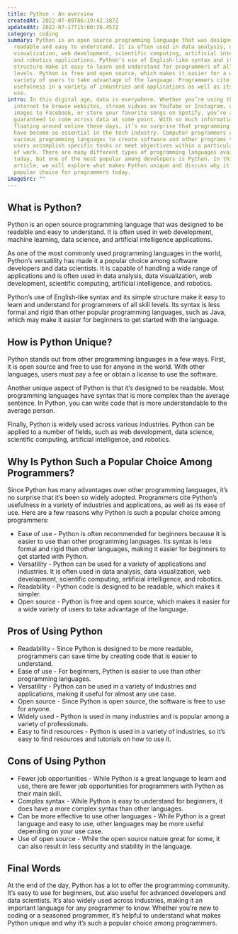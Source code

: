 ```yaml
---
title: Python - An overview
createdAt: 2022-07-09T06:19:42.187Z
updatedAt: 2022-07-17T15:00:30.457Z
category: coding
summary: Python is an open source programming language that was designed to be
  readable and easy to understand. It is often used in data analysis, data
  visualization, web development, scientific computing, artificial intelligence,
  and robotics applications. Python’s use of English-like syntax and its simple
  structure make it easy to learn and understand for programmers of all skill
  levels. Python is free and open source, which makes it easier for a wide
  variety of users to take advantage of the language. Programmers cite its
  usefulness in a variety of industries and applications as well as its ease of
  use.
intro: In this digital age, data is everywhere. Whether you’re using the
  internet to browse websites, stream videos on YouTube or Instagram, upload
  images to Facebook, or store your favorite songs on Spotify, you’re almost
  guaranteed to come across data at some point. With so much information
  floating around online these days, it’s no surprise that programming languages
  have become so essential in the tech industry. Computer programmers use
  various programming languages to create software and other programs that help
  users accomplish specific tasks or meet objectives within a particular scope
  of work. There are many different types of programming languages available
  today, but one of the most popular among developers is Python. In this
  article, we will explore what makes Python unique and discuss why it’s such a
  popular choice for programmers today.
imageSrc: ""
---
```


## What is Python?

Python is an open source programming language that was designed to be readable and easy to understand. It is often used in web development, machine learning, data science, and artificial intelligence applications.

As one of the most commonly used programming languages in the world, Python’s versatility has made it a popular choice among software developers and data scientists. It is capable of handling a wide range of applications and is often used in data analysis, data visualization, web development, scientific computing, artificial intelligence, and robotics.

Python’s use of English-like syntax and its simple structure make it easy to learn and understand for programmers of all skill levels. Its syntax is less formal and rigid than other popular programming languages, such as Java, which may make it easier for beginners to get started with the language.

## How is Python Unique?

Python stands out from other programming languages in a few ways. First, it is open source and free to use for anyone in the world. With other languages, users must pay a fee or obtain a license to use the software.

Another unique aspect of Python is that it’s designed to be readable. Most programming languages have syntax that is more complex than the average sentence. In Python, you can write code that is more understandable to the average person.

Finally, Python is widely used across various industries. Python can be applied to a number of fields, such as web development, data science, scientific computing, artificial intelligence, and robotics.

## Why Is Python Such a Popular Choice Among Programmers?

Since Python has many advantages over other programming languages, it’s no surprise that it’s been so widely adopted. Programmers cite Python’s usefulness in a variety of industries and applications, as well as its ease of use. Here are a few reasons why Python is such a popular choice among programmers:

- Ease of use - Python is often recommended for beginners because it is easier to use than other programming languages. Its syntax is less formal and rigid than other languages, making it easier for beginners to get started with Python.
- Versatility - Python can be used for a variety of applications and industries. It is often used in data analysis, data visualization, web development, scientific computing, artificial intelligence, and robotics.
- Readability - Python code is designed to be readable, which makes it simpler.
- Open source - Python is free and open source, which makes it easier for a wide variety of users to take advantage of the language.

## Pros of Using Python

- Readability - Since Python is designed to be more readable, programmers can save time by creating code that is easier to understand.
- Ease of use - For beginners, Python is easier to use than other programming languages.
- Versatility - Python can be used in a variety of industries and applications, making it useful for almost any use case.
- Open source - Since Python is open source, the software is free to use for anyone.
- Widely used - Python is used in many industries and is popular among a variety of professionals.
- Easy to find resources - Python is used in a variety of industries, so it’s easy to find resources and tutorials on how to use it.

## Cons of Using Python

- Fewer job opportunities - While Python is a great language to learn and use, there are fewer job opportunities for programmers with Python as their main skill.
- Complex syntax - While Python is easy to understand for beginners, it does have a more complex syntax than other languages.
- Can be more effective to use other languages - While Python is a great language and easy to use, other languages may be more useful depending on your use case.
- Use of open source - While the open source nature great for some, it can also result in less security and stability in the language.

## Final Words

At the end of the day, Python has a lot to offer the programming community. It’s easy to use for beginners, but also useful for advanced developers and data scientists. It’s also widely used across industries, making it an important language for any programmer to know. Whether you’re new to coding or a seasoned programmer, it’s helpful to understand what makes Python unique and why it’s such a popular choice among programmers.
